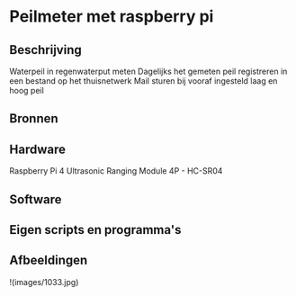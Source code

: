 # Peilmeter met raspberry pi
## Beschrijving
Waterpeil in regenwaterput meten
Dagelijks het gemeten peil registreren in een bestand op het thuisnetwerk
Mail sturen bij vooraf ingesteld laag en hoog peil
## Bronnen

## Hardware
Raspberry Pi 4
Ultrasonic Ranging Module 4P - HC-SR04
## Software
## Eigen scripts en programma's
## Afbeeldingen
!(images/1033.jpg)

